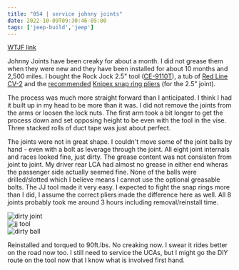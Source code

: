 ```yaml
---
title: "054 | service johnny joints"
date: 2022-10-09T09:30:46-05:00
tags: ['jeep-build','jeep']
---
```

[WTJF link](https://wranglertjforum.com/threads/prndls-green-one.55717/post-1204935)

Johnny Joints have been creaky for about a month. I did not grease them when they were new and they have been installed for about 10 months and 2,500 miles. I bought the Rock Jock 2.5" tool ([CE-9110T](https://www.rockjock4x4.com/CE-9110T)), a tub of [Red Line CV-2](https://www.summitracing.com/parts/red-80401) and the [recommended](https://wranglertjforum.com/threads/currie-control-arms-creaking-alot-time-to-rebuild.65300/post-1192914) [Knipex snap ring pliers](https://www.amazon.com/dp/B003UHUDDE/) (for the 2.5" joint). 

The process was much more straight forward than I anticipated. I think I had it built up in my head to be more than it was. I did not remove the joints from the arms or loosen the lock nuts. The first arm took a bit longer to get the process down and set opposing height to be even with the tool in the vise. Three stacked rolls of duct tape was just about perfect.

The joints were not in great shape. I couldn't move some of the joint balls by hand - even with a bolt as leverage through the joint. All eight joint internals and races looked fine, just dirty. The grease content was not consisten from joint to joint. My driver rear LCA had almost no grease in either end wheras the passenger side actually seemed fine. None of the balls were drilled/slotted which I believe means I cannot use the optional greasable bolts. The JJ tool made it very easy. I expected to fight the snap rings more than I did, I assume the correct pliers made the difference here as well. All 8 joints probably took me around 3 hours including removal/reinstall time. 

![dirty joint](../img/054-dirty-joint.jpg)  
![jj tool](../img/054-jjtool.jpg)  
![dirty ball](../img/054-dirty-ball.jpg)  

Reinstalled and torqued to 90ft.lbs. No creaking now. I swear it rides better on the road now too. I still need to service the UCAs, but I might go the DIY route on the tool now that I know what is involved first hand. 